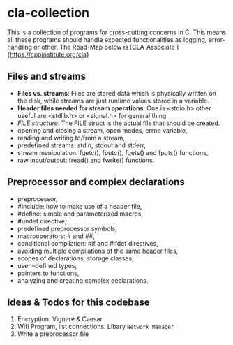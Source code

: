 # cla-collection
This is a collection of programs for cross-cutting concerns in C. This means all these programs should handle expected functionalities as logging, error-handling or other. 
The Road-Map below is [CLA-Associate ]{https://cppinstitute.org/cla}
## Files and streams
- **Files vs. streams**: Files are stored data which is physically written on the disk, while streams are just runtime values stored in a variable.
- **Header files needed for stream operations**: One is <stdio.h> other useful are <stdlib.h> or <signal.h> for general thing.
- *FILE structure*: The FILE struct is the actual file that should be created.
- opening and closing a stream, open modes, errno variable,
- reading and writing to/from a stream,
- predefined streams: stdin, stdout and stderr,
- stream manipulation: fgetc(), fputc(), fgets() and fputs() functions,
- raw input/output: fread() and fwrite() functions.

## Preprocessor and complex declarations
- preprocessor,
- #include: how to make use of a header file,
- #define: simple and parameterized macros,
- #undef directive,
- predefined preprocessor symbols,
- macrooperators: # and ##,
- conditional compilation: #if and #ifdef directives,
- avoiding multiple compilations of the same header files,
- scopes of declarations, storage classes,
- user –defined types,
- pointers to functions,
- analyzing and creating complex declarations.

## Ideas & Todos for this codebase
1. Encryption: Vignere & Caesar
2. Wifi Program, list connections: Libary `Network Manager`
3. Write a preprocessor file
